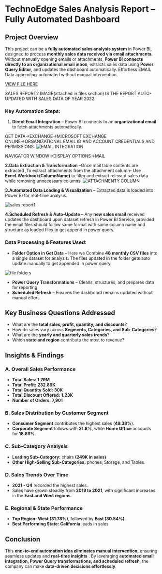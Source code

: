 # **TechnoEdge Sales Analysis Report –  Fully Automated Dashboard**

## **Project Overview**

This project can be a **fully automated sales analysis system** in Power BI, designed to process **monthly sales data received via email attachments**. Without manually opening emails or attachments, **Power BI connects directly to an organizational email inbox**, extracts sales data using **Power Query Editor**, and updates the dashboard automatically.
Effortless EMAIL Data appending-automated without manual intervention.

[VIEW FILE HERE](https://app.powerbi.com/view?r=eyJrIjoiZTdhZTJhN2UtOWQxNy00NjhlLWE4NDctYjAzNjM4M2FkMGQxIiwidCI6ImRmODY3OWNkLWE4MGUtNDVkOC05OWFjLWM4M2VkN2ZmOTVhMCJ9)

SALES REPORT2 IMAGE(attached in files section) IS THE REPORT AUTO-UPDATED WITH SALES DATA OF YEAR 2022.
### **Key Automation Steps:**

1. **Direct Email Integration** – Power BI connects to an **organizational email** to fetch attachments automatically.

GET DATA→EXCHANGE→MICROSOFT EXCHANGE ONLINE→ORGANIZATIONAL EMAIL ID AND ACCOUNT CREDENTIALS AND PERMISSIONS.
![EMAIL INTEGRATION](https://github.com/user-attachments/assets/af60a0c8-a306-4e5b-b35e-273141e19e50)

NAVIGATOR WINDOW→DISPLAY OPTIONS→MAIL 

**2.Data Extraction & Transformation** –Once mail table contents are extracted ,To extract attachments from the attachment column- Use **Excel.Workbook(ColumnName)** to filter and extract relevant sales data while removing unnecessary columns.
![ATTACHMENTY COLUMN](https://github.com/user-attachments/assets/14ddc997-6ffa-49ec-9c1c-61a3f74644ad)


**3.Automated Data Loading & Visualization** – Extracted data is loaded into Power BI for real-time analysis.

![sales report1](https://github.com/user-attachments/assets/63e6f157-8d4a-43ce-b7ab-56658e48e8f4)

**4.Scheduled Refresh & Auto-Update** – Any **new sales email** received updates the dashboard upon dataset refresh in Power BI Service, provided the email files should follow same format with same column name and structure as loaded files to get append in power query.

### **Data Processing & Features Used:**

- **Folder Option in Get Data** – Here we Combine **48 monthly CSV files** into a single dataset for analysis. The files updated in the folder gets auto update manually to  get appended in power query.

![file folders](https://github.com/user-attachments/assets/c1ac4d7a-de46-4858-9b21-91ccffd24e72)

- **Power Query Transformations** – Cleans, structures, and prepares data for reporting.
- **Scheduled Refresh** – Ensures the dashboard remains updated without manual effort.

## **Key Business Questions Addressed**

- What are the **total sales, profit, quantity, and discounts**?
- How do sales vary across **Segments, Categories, and Sub-Categories**?
- What are the **yearly and quarterly sales trends**?
- Which **state and region** contribute the most to revenue?

## **Insights & Findings**

### **A. Overall Sales Performance**

- **Total Sales:** **1.79M**
- **Total Profit:** **232.89K**
- **Total Quantity Sold:** **30K**
- **Total Discount Offered:** **1.23K**
- **Number of Orders:** **7,901**

### **B. Sales Distribution by Customer Segment**

- **Consumer Segment** contributes the highest sales (**49.38%**).
- **Corporate Segment** follows with **31.8%**, while **Home Office** accounts for **18.89%**.

### **C. Sub-Category Analysis**

- **Leading Sub-Category:** chairs **(249K in sales)**
- **Other High-Selling Sub-Categories:** phones, Storage, and Tables.

### **D. Sales Trends Over Time**

- **2021 - Q4** recorded the highest sales.
- Sales have grown steadily from **2019 to 2021**, with significant increases in the **East and West regions**.

### **E. Regional & State Performance**

- **Top Region:** **West (31.78%)**, followed by **East (30.54%)**.
- **Best Performing State:** **California** leads in sales

## **Conclusion**

This **end-to-end automation idea eliminates manual intervention**, ensuring seamless updates and **real-time insights** . By leveraging **automated email integration, Power Query transformations, and scheduled refresh**, the company can make **data-driven decisions effortlessly**.
